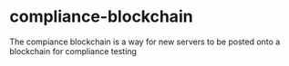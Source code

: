 # compliance-blockchain
The compiance blockchain is a way for new servers to be posted onto a blockchain for compliance testing

